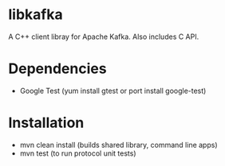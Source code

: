 libkafka
========

A C++ client libray for Apache Kafka. Also includes C API.

Dependencies
============

* Google Test (yum install gtest or port install google-test)

Installation
============

* mvn clean install (builds shared library, command line apps)
* mvn test (to run protocol unit tests)
